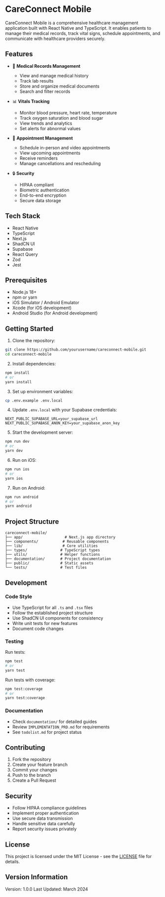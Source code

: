 # CareConnect Mobile

CareConnect Mobile is a comprehensive healthcare management application built with React Native and TypeScript. It enables patients to manage their medical records, track vital signs, schedule appointments, and communicate with healthcare providers securely.

## Features

- 🏥 **Medical Records Management**
  - View and manage medical history
  - Track lab results
  - Store and organize medical documents
  - Search and filter records

- 📊 **Vitals Tracking**
  - Monitor blood pressure, heart rate, temperature
  - Track oxygen saturation and blood sugar
  - View trends and analytics
  - Set alerts for abnormal values

- 📅 **Appointment Management**
  - Schedule in-person and video appointments
  - View upcoming appointments
  - Receive reminders
  - Manage cancellations and rescheduling

- 🔒 **Security**
  - HIPAA compliant
  - Biometric authentication
  - End-to-end encryption
  - Secure data storage

## Tech Stack

- React Native
- TypeScript
- Next.js
- ShadCN UI
- Supabase
- React Query
- Zod
- Jest

## Prerequisites

- Node.js 18+
- npm or yarn
- iOS Simulator / Android Emulator
- Xcode (for iOS development)
- Android Studio (for Android development)

## Getting Started

1. Clone the repository:
```bash
git clone https://github.com/yourusername/careconnect-mobile.git
cd careconnect-mobile
```

2. Install dependencies:
```bash
npm install
# or
yarn install
```

3. Set up environment variables:
```bash
cp .env.example .env.local
```

4. Update `.env.local` with your Supabase credentials:
```
NEXT_PUBLIC_SUPABASE_URL=your_supabase_url
NEXT_PUBLIC_SUPABASE_ANON_KEY=your_supabase_anon_key
```

5. Start the development server:
```bash
npm run dev
# or
yarn dev
```

6. Run on iOS:
```bash
npm run ios
# or
yarn ios
```

7. Run on Android:
```bash
npm run android
# or
yarn android
```

## Project Structure

```
careconnect-mobile/
├── app/                   # Next.js app directory
├── components/           # Reusable components
├── lib/                  # Core utilities
├── types/               # TypeScript types
├── utils/               # Helper functions
├── documentation/       # Project documentation
├── public/              # Static assets
└── tests/               # Test files
```

## Development

### Code Style

- Use TypeScript for all `.ts` and `.tsx` files
- Follow the established project structure
- Use ShadCN UI components for consistency
- Write unit tests for new features
- Document code changes

### Testing

Run tests:
```bash
npm test
# or
yarn test
```

Run tests with coverage:
```bash
npm test:coverage
# or
yarn test:coverage
```

### Documentation

- Check `documentation/` for detailed guides
- Review `IMPLEMENTATION_PRD.md` for requirements
- See `todolist.md` for project status

## Contributing

1. Fork the repository
2. Create your feature branch
3. Commit your changes
4. Push to the branch
5. Create a Pull Request

## Security

- Follow HIPAA compliance guidelines
- Implement proper authentication
- Use secure data transmission
- Handle sensitive data carefully
- Report security issues privately

## License

This project is licensed under the MIT License - see the [LICENSE](LICENSE) file for details.

## Version Information
Version: 1.0.0
Last Updated: March 2024 